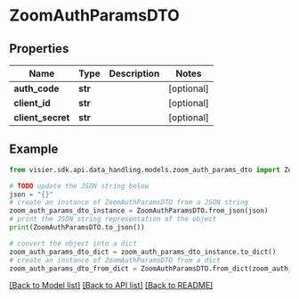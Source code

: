# ZoomAuthParamsDTO


## Properties

Name | Type | Description | Notes
------------ | ------------- | ------------- | -------------
**auth_code** | **str** |  | [optional] 
**client_id** | **str** |  | [optional] 
**client_secret** | **str** |  | [optional] 

## Example

```python
from visier.sdk.api.data_handling.models.zoom_auth_params_dto import ZoomAuthParamsDTO

# TODO update the JSON string below
json = "{}"
# create an instance of ZoomAuthParamsDTO from a JSON string
zoom_auth_params_dto_instance = ZoomAuthParamsDTO.from_json(json)
# print the JSON string representation of the object
print(ZoomAuthParamsDTO.to_json())

# convert the object into a dict
zoom_auth_params_dto_dict = zoom_auth_params_dto_instance.to_dict()
# create an instance of ZoomAuthParamsDTO from a dict
zoom_auth_params_dto_from_dict = ZoomAuthParamsDTO.from_dict(zoom_auth_params_dto_dict)
```
[[Back to Model list]](../README.md#documentation-for-models) [[Back to API list]](../README.md#documentation-for-api-endpoints) [[Back to README]](../README.md)


